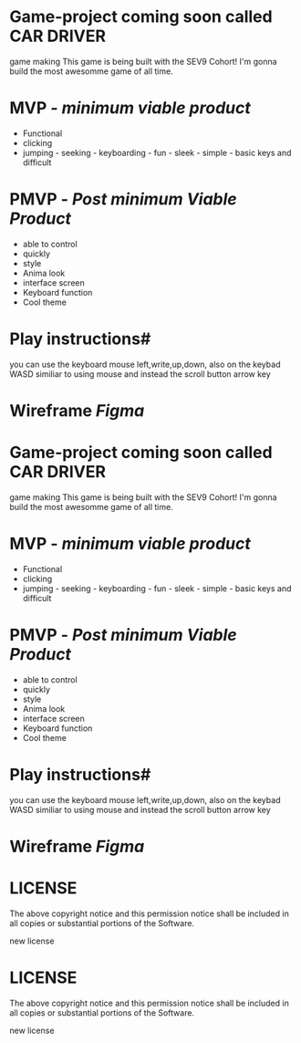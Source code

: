 # Game-project coming soon called CAR DRIVER
game making
This game is being built with the SEV9 Cohort! I'm gonna build the most awesomme game of all time.
# MVP - *minimum viable product*
  
  - Functional
   - clicking
   - jumping
    - seeking
    - keyboarding
    - fun
    - sleek
    - simple
    - basic keys and difficult


# PMVP - *Post minimum Viable Product*

- able to control
- quickly
- style
- Anima look
- interface screen
-  Keyboard function
-  Cool theme
# Play instructions#
you can use the keyboard
mouse
left,write,up,down,
also on the keybad WASD similiar to using mouse and instead the scroll button arrow key
# Wireframe *Figma*
# Game-project coming soon called CAR DRIVER
game making
This game is being built with the SEV9 Cohort! I'm gonna build the most awesomme game of all time.
# MVP - *minimum viable product*
  
  - Functional
   - clicking
   - jumping
    - seeking
    - keyboarding
    - fun
    - sleek
    - simple
    - basic keys and difficult


# PMVP - *Post minimum Viable Product*

- able to control
- quickly
- style
- Anima look
- interface screen
-  Keyboard function
-  Cool theme
# Play instructions#
you can use the keyboard
mouse
left,write,up,down,
also on the keybad WASD similiar to using mouse and instead the scroll button arrow key
# Wireframe *Figma*

#### 

<!-- 
  # h1

  ## h2

  ### h3

  #### h4

  ##### h5 -->


<!-- **This is Bold Text**
*This is Italic Text*
>this is a block quote
- item 1
- item 2

1. item
2. item

`const dog = 'jake'`
``` const dog = 'jake'
___


  
  MIT License -->



# LICENSE



The above copyright notice and this permission notice shall be included in all
copies or substantial portions of the Software.

new license 
#### 

<!-- 
  # h1

  ## h2

  ### h3

  #### h4

  ##### h5 -->


<!-- **This is Bold Text**
*This is Italic Text*
>this is a block quote
- item 1
- item 2

1. item
2. item

`const dog = 'jake'`
``` const dog = 'jake'
___


  
  MIT License -->



# LICENSE



The above copyright notice and this permission notice shall be included in all
copies or substantial portions of the Software.

new license 
